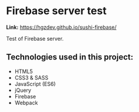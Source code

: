 # Firebase server test

**Link:** https://hgzdev.github.io/sushi-firebase/

Test of Firebase server.

## Technologies used in this project:

- HTML5
- CSS3 & SASS
- JavaScript (ES6)
- jQuery
- Firebase
- Webpack
